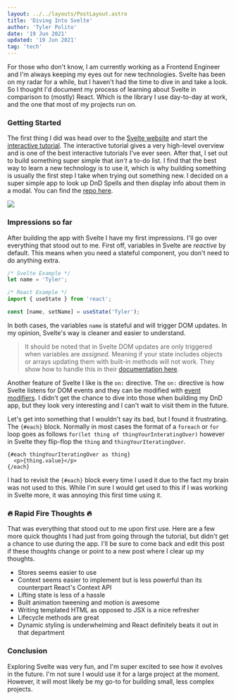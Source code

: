 ```yaml
---
layout: ../../layouts/PostLayout.astro
title: 'Diving Into Svelte'
author: 'Tyler Polito'
date: '19 Jun 2021'
updated: '19 Jun 2021'
tag: 'tech'
---
```


For those who don't know, I am currently working as a Frontend Engineer and I'm always keeping my eyes out for new technologies. Svelte has been on my radar for a while, but I haven't had the time to dive in and take a look. So I thought I'd document my process of learning about Svelte in comparison to (mostly) React. Which is the library I use day-to-day at work, and the one that most of my projects run on.

### Getting Started

The first thing I did was head over to the [Svelte website](https://svelte.dev/) and start the [interactive tutorial](https://svelte.dev/tutorial/basics). The interactive tutorial gives a very high-level overview and is one of the best interactive tutorials I've ever seen. After that, I set out to build something super simple that _isn't_ a to-do list. I find that the best way to learn a new technology is to use it, which is why building something is usually the first step I take when trying out something new. I decided on a super simple app to look up DnD Spells and then display info about them in a modal. You can find the [repo here](https://github.com/tpolito/svelte-spells).

![](https://www.datocms-assets.com/60736/1641439089-svelte_spells.png)

### Impressions so far

After building the app with Svelte I have my first impressions. I'll go over everything that stood out to me. First off, variables in Svelte are _reactive_ by default. This means when you need a stateful component, you don't need to do anything extra.

```javascript
/* Svelte Example */
let name = 'Tyler';

/* React Example */
import { useState } from 'react';

const [name, setName] = useState('Tyler');
```

In both cases, the variables `name` is stateful and will trigger DOM updates. In my opinion, Svelte's way is cleaner and easier to understand.

> It should be noted that in Svelte DOM updates are only triggered when variables are _assigned_. Meaning if your state includes objects or arrays updating them with built-in methods will not work. They show how to handle this in their [documentation here](https://svelte.dev/tutorial/updating-arrays-and-objects).

Another feature of Svelte I like is the `on:` directive. The `on:` directive is how Svelte listens for DOM events and they can be modified with [event modifiers](https://svelte.dev/tutorial/event-modifiers). I didn't get the chance to dive into those when building my DnD app, but they look very interesting and I can't wait to visit them in the future.

Let's get into something that I wouldn't say its bad, but I found it frustrating. The `{#each}` block. Normally in most cases the format of a `foreach` or `for` loop goes as follows `for(let thing of thingYourInteratingOver)` however in Svelte they flip-flop the `thing` and `thingYourIteratingOver`.

```
{#each thingYourIteratingOver as thing}
  <p>{thing.value}</p>
{/each}
```

I had to revisit the `{#each}` block every time I used it due to the fact my brain was not used to this. While I'm sure I would get used to this if I was working in Svelte more, it was annoying this first time using it.

### 🔥 Rapid Fire Thoughts 🔥

That was everything that stood out to me upon first use. Here are a few more quick thoughts I had just from going through the tutorial, but didn't get a chance to use during the app. I'll be sure to come back and edit this post if these thoughts change or point to a new post where I clear up my thoughts.

- Stores seems easier to use
- Context seems easier to implement but is less powerful than its counterpart React's Context API
- Lifting state is less of a hassle
- Built animation tweening and motion is awesome
- Writing templated HTML as opposed to JSX is a nice refresher
- Lifecycle methods are great
- Dynamic styling is underwhelming and React definitely beats it out in that department

### Conclusion

Exploring Svelte was very fun, and I'm super excited to see how it evolves in the future. I'm not sure I would use it for a large project at the moment. However, it will most likely be my go-to for building small, less complex projects.
